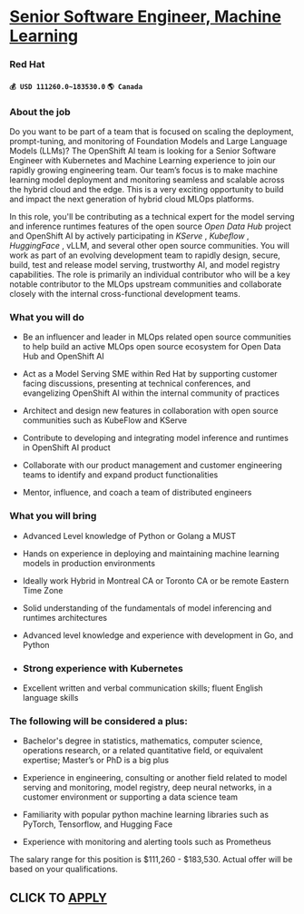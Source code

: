 # [Senior Software Engineer, Machine Learning](https://www.remotewlb.com/apply/senior-software-engineer-machine-learning-86704)  
### Red Hat  
#### `💰 USD 111260.0~183530.0` `🌎 Canada`  

### About the job

Do you want to be part of a team that is focused on scaling the deployment, prompt-tuning, and monitoring of Foundation Models and Large Language Models (LLMs)? The OpenShift AI team is looking for a Senior Software Engineer with Kubernetes and Machine Learning experience to join our rapidly growing engineering team. Our team’s focus is to make machine learning model deployment and monitoring seamless and scalable across the hybrid cloud and the edge. This is a very exciting opportunity to build and impact the next generation of hybrid cloud MLOps platforms.

In this role, you'll be contributing as a technical expert for the model serving and inference runtimes features of the open source _Open Data Hub_ project and OpenShift AI by actively participating in _KServe_ , _Kubeflow_ , _HuggingFace_ , vLLM, and several other open source communities. You will work as part of an evolving development team to rapidly design, secure, build, test and release model serving, trustworthy AI, and model registry capabilities. The role is primarily an individual contributor who will be a key notable contributor to the MLOps upstream communities and collaborate closely with the internal cross-functional development teams.

### What you will do

  * Be an influencer and leader in MLOps related open source communities to help build an active MLOps open source ecosystem for Open Data Hub and OpenShift AI

  * Act as a Model Serving SME within Red Hat by supporting customer facing discussions, presenting at technical conferences, and evangelizing OpenShift AI within the internal community of practices

  * Architect and design new features in collaboration with open source communities such as KubeFlow and KServe

  * Contribute to developing and integrating model inference and runtimes in OpenShift AI product

  * Collaborate with our product management and customer engineering teams to identify and expand product functionalities 

  * Mentor, influence, and coach a team of distributed engineers

### What you will bring

  * Advanced Level knowledge of Python or Golang a MUST
  * Hands on experience in deploying and maintaining machine learning models in production environments

  * Ideally work Hybrid in Montreal CA or Toronto CA or be remote Eastern Time Zone
  * Solid understanding of the fundamentals of model inferencing and runtimes architectures

  * Advanced level knowledge and experience with development in Go, and Python 

  * ### Strong experience with Kubernetes 

  * Excellent written and verbal communication skills; fluent English language skills

### The following will be considered a plus:

  * Bachelor's degree in statistics, mathematics, computer science, operations research, or a related quantitative field, or equivalent expertise; Master’s or PhD is a big plus

  * Experience in engineering, consulting or another field related to model serving and monitoring, model registry, deep neural networks, in a customer environment or supporting a data science team

  * Familiarity with popular python machine learning libraries such as PyTorch, Tensorflow, and Hugging Face

  * Experience with monitoring and alerting tools such as Prometheus

The salary range for this position is $111,260 - $183,530. Actual offer will be based on your qualifications.

  
## CLICK TO [APPLY](https://www.remotewlb.com/apply/senior-software-engineer-machine-learning-86704)

